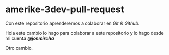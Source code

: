 # amerike-3dev-pull-request

Con este repositorio aprenderemos a colaborar en _Git & Github_.

Hola este cambio lo hago para colaborar a este repositorio y lo hago desde mi cuenta _**@jonmircha**_

Otro cambio.
